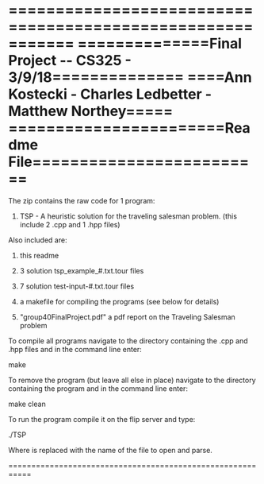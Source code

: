 ===========================================================
==============Final Project -- CS325 - 3/9/18==============
====Ann Kostecki - Charles Ledbetter - Matthew Northey=====
=======================Readme File=========================
===========================================================

The zip contains the raw code for 1 program:

1) TSP - A heuristic solution for the traveling salesman
problem. (this include 2 .cpp and 1 .hpp files)

Also included are:

1) this readme

2) 3 solution tsp_example_#.txt.tour files

3) 7 solution test-input-#.txt.tour files

4) a makefile for compiling the programs (see below for
   details)

5) "group40FinalProject.pdf" a pdf report on the Traveling
   Salesman problem


To compile all programs navigate to the directory containing
the .cpp and .hpp files and in the command line enter:

   make

To remove the program (but leave all else in place)
navigate to the directory containing the program and in the
command line enter:

   make clean


To run the program compile it on the flip server and type:

   ./TSP <filename>

Where <filename> is replaced with the name of the file to
open and parse.

===========================================================
